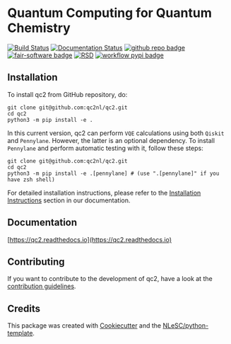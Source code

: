 
# Quantum Computing for Quantum Chemistry
<!-- (Customize these badges with your own links, and check https://shields.io/ or https://badgen.net/ to see which other badges are available.) -->
[![Build Status](https://github.com/qc2nl/qc2/actions/workflows/build.yml/badge.svg)](https://github.com/qc2nl/qc2/actions)
[![Documentation Status](https://readthedocs.org/projects/qc2/badge/?version=latest)](https://qc2.readthedocs.io/en/latest/?badge=latest)
[![github repo badge](https://img.shields.io/badge/github-repo-000.svg?logo=github&labelColor=gray&color=blue)](git@github.com:qc2nl/qc2)
[![fair-software badge](https://img.shields.io/badge/fair--software.eu-%E2%97%8F%20%20%E2%97%8F%20%20%E2%97%8F%20%20%E2%97%8F%20%20%E2%97%8B-yellow)](https://fair-software.eu)
[![RSD](https://img.shields.io/badge/rsd-qc2-00a3e3.svg)](https://www.research-software.nl/software/qc2)
[![workflow pypi badge](https://img.shields.io/pypi/v/qc2.svg?colorB=blue)](https://pypi.python.org/project/qc2/)



<!-- | fair-software.eu recommendations | |
| :-- | :--  |
| (1/5) code repository              | [![github repo badge](https://img.shields.io/badge/github-repo-000.svg?logo=github&labelColor=gray&color=blue)](git@github.com:qc2nl/qc2) |
| (2/5) license                      | [![github license badge](https://img.shields.io/github/license/qc2nl/qc2)](git@github.com:qc2nl/qc2) |
| (3/5) community registry           | [![RSD](https://img.shields.io/badge/rsd-qc2-00a3e3.svg)](https://www.research-software.nl/software/qc2) [![workflow pypi badge](https://img.shields.io/pypi/v/qc2.svg?colorB=blue)](https://pypi.python.org/project/qc2/) |
| (4/5) citation                     | [![DOI](https://zenodo.org/badge/DOI/<replace-with-created-DOI>.svg)](https://doi.org/<replace-with-created-DOI>) |
| (5/5) checklist                    | [![workflow cii badge](https://bestpractices.coreinfrastructure.org/projects/<replace-with-created-project-identifier>/badge)](https://bestpractices.coreinfrastructure.org/projects/<replace-with-created-project-identifier>) |
| howfairis                          | [![fair-software badge](https://img.shields.io/badge/fair--software.eu-%E2%97%8F%20%20%E2%97%8F%20%20%E2%97%8F%20%20%E2%97%8F%20%20%E2%97%8B-yellow)](https://fair-software.eu) |
| **Other best practices**           | &nbsp; |
| Static analysis                    | [![workflow scq badge](https://sonarcloud.io/api/project_badges/measure?project=qc2nl_qc2&metric=alert_status)](https://sonarcloud.io/dashboard?id=qc2nl_qc2) |
| Coverage                           | [![workflow scc badge](https://sonarcloud.io/api/project_badges/measure?project=qc2nl_qc2&metric=coverage)](https://sonarcloud.io/dashboard?id=qc2nl_qc2) |
| Documentation                      | [![Documentation Status](https://readthedocs.org/projects/qc2/badge/?version=latest)](https://qc2.readthedocs.io/en/latest/?badge=latest) |
| **GitHub Actions**                 | &nbsp; |
| Build                              | [![build](git@github.com:qc2nl/qc2/actions/workflows/build.yml/badge.svg)](git@github.com:qc2nl/qc2/actions/workflows/build.yml) |
| Citation data consistency               | [![cffconvert](git@github.com:qc2nl/qc2/actions/workflows/cffconvert.yml/badge.svg)](git@github.com:qc2nl/qc2/actions/workflows/cffconvert.yml) |
| SonarCloud                         | [![sonarcloud](git@github.com:qc2nl/qc2/actions/workflows/sonarcloud.yml/badge.svg)](git@github.com:qc2nl/qc2/actions/workflows/sonarcloud.yml) |
| MarkDown link checker              | [![markdown-link-check](git@github.com:qc2nl/qc2/actions/workflows/markdown-link-check.yml/badge.svg)](git@github.com:qc2nl/qc2/actions/workflows/markdown-link-check.yml) | -->


## Installation

To install qc2 from GitHub repository, do:

```console
git clone git@github.com:qc2nl/qc2.git
cd qc2
python3 -m pip install -e .
```

In this current version, qc2 can perform `VQE` calculations using both `Qiskit` and `Pennylane`. However, the latter is an optional dependency. To install `Pennylane` and perform automatic testing with it, follow these steps:
```console
git clone git@github.com:qc2nl/qc2.git
cd qc2
python3 -m pip install -e .[pennylane] # (use ".[pennylane]" if you have zsh shell)
```

For detailed installation instructions, please refer to the [Installation Instructions](https://qc2.readthedocs.io/en/latest/get-started/installation.html) section in our documentation.

## Documentation

[https://qc2.readthedocs.io](https://qc2.readthedocs.io)

## Contributing

If you want to contribute to the development of qc2,
have a look at the [contribution guidelines](CONTRIBUTING.md).

## Credits

This package was created with [Cookiecutter](https://github.com/audreyr/cookiecutter) and the [NLeSC/python-template](https://github.com/NLeSC/python-template).
